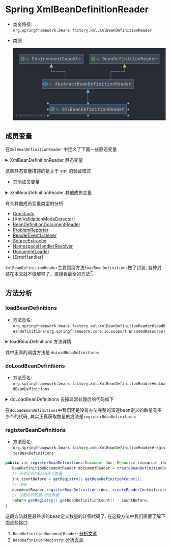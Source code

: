 # Spring XmlBeanDefinitionReader 
- 类全路径: `org.springframework.beans.factory.xml.XmlBeanDefinitionReader`

- 类图

  ![XmlBeanDefinitionReader.png](./images/XmlBeanDefinitionReader.png)





## 成员变量



在`XmlBeanDefinitionReader` 中定义了下面一些静态变量



<details>
    <summary>XmlBeanDefinitionReader 静态变量</summary>





```java
/**
 * Indicates that the validation should be disabled.
 * 不验证
 */
public static final int VALIDATION_NONE = XmlValidationModeDetector.VALIDATION_NONE;

/**
 * Indicates that the validation mode should be detected automatically.
 * 自动推测进行验证
 */
public static final int VALIDATION_AUTO = XmlValidationModeDetector.VALIDATION_AUTO;

/**
 * Indicates that DTD validation should be used.
 * DTD验证
 */
public static final int VALIDATION_DTD = XmlValidationModeDetector.VALIDATION_DTD;

/**
 * Indicates that XSD validation should be used.
 * XSD验证
 */
public static final int VALIDATION_XSD = XmlValidationModeDetector.VALIDATION_XSD;
```

</details>



这些静态变量描述的是关于 xml 的验证模式





- 其他成员变量

<details>
    <summary>XmlBeanDefinitionReader 其他成员变量</summary>





```java
/**
 *  Constants instance for this class.
 *
 * Constants
 * */
private static final Constants constants = new Constants(XmlBeanDefinitionReader.class);

/**
 * xml 验证器
 */
private final XmlValidationModeDetector validationModeDetector = new XmlValidationModeDetector();

/**
 * 资源编码接口列表
 */
private final ThreadLocal<Set<EncodedResource>> resourcesCurrentlyBeingLoaded =
      new NamedThreadLocal<>("XML bean definition resources currently being loaded");

/**
 * xml 验证模式: 自动模式(自适应 xsd dtd )
 */
private int validationMode = VALIDATION_AUTO;

/**
 *
 */
private boolean namespaceAware = false;

/**
 * bean定义文档读取器
 */
private Class<? extends BeanDefinitionDocumentReader> documentReaderClass =
      DefaultBeanDefinitionDocumentReader.class;

/**
 * 问题记录者
 */
private ProblemReporter problemReporter = new FailFastProblemReporter();

/**
 * Bean定义读取过程中的事件监听器
 */
private ReaderEventListener eventListener = new EmptyReaderEventListener();

/**
 *元数据的提取
 */
private SourceExtractor sourceExtractor = new NullSourceExtractor();

/**
 * 命名空间解析器
 */
@Nullable
private NamespaceHandlerResolver namespaceHandlerResolver;

/**
 * 文档加载器
 */
private DocumentLoader documentLoader = new DefaultDocumentLoader();

/**
 * 实体解析器
 */
@Nullable
private EntityResolver entityResolver;

/**
 * 异常处理器
 * spring 中 SimpleSaxErrorHandler 就是一个日志输出
 */
private ErrorHandler errorHandler = new SimpleSaxErrorHandler(logger);
```



</details>



有关其他成员变量类型的分析

- [Constants](/docs/core/Spring-Constants.md)
- [XmlValidationModeDetector]
- [BeanDefinitionDocumentReader](/docs/beans/factory/xml/BeanDefinitionDocumentReader/readme.md)
- [ProblemReporter](/docs/beans/factory/parsing/ProblemReporter/Spring-ProblemReporter.md)
- [ReaderEventListener](/docs/event/Spring_ReaderEventListener-未完成.md)
- [SourceExtractor](/docs/beans/factory/parsing/SourceExtractor/Spring-SourceExtractor.md)
- [NamespaceHandlerResolver](/docs/beans/factory/xml/NamespaceHandlerResolver/readme.md)
- [DocumentLoader](/docs/beans/factory/xml/DocumentLoader/readme.md)
- [ErrorHandler]







`XmlBeanDefinitionReader`主要围绕方法`loadBeanDefinitions`做了封装, 各种封装在本文就不做解释了，直接看最全的方法👇

## 方法分析



### loadBeanDefinitions

- 方法签名: `org.springframework.beans.factory.xml.XmlBeanDefinitionReader#loadBeanDefinitions(org.springframework.core.io.support.EncodedResource)`







<details>
    <summary>loadBeanDefinitions 方法详情</summary>





```java
public int loadBeanDefinitions(EncodedResource encodedResource) throws BeanDefinitionStoreException {
   Assert.notNull(encodedResource, "EncodedResource must not be null");
   if (logger.isTraceEnabled()) {
      logger.trace("Loading XML bean definitions from " + encodedResource);
   }

   Set<EncodedResource> currentResources = this.resourcesCurrentlyBeingLoaded.get();
   if (currentResources == null) {
      currentResources = new HashSet<>(4);
      this.resourcesCurrentlyBeingLoaded.set(currentResources);
   }
   if (!currentResources.add(encodedResource)) {
      throw new BeanDefinitionStoreException(
            "Detected cyclic loading of " + encodedResource + " - check your import definitions!");
   }
   try {
      // 流
      InputStream inputStream = encodedResource.getResource().getInputStream();
      try {
         InputSource inputSource = new InputSource(inputStream);
         if (encodedResource.getEncoding() != null) {
            inputSource.setEncoding(encodedResource.getEncoding());
         }
         return doLoadBeanDefinitions(inputSource, encodedResource.getResource());
      }
      finally {
         inputStream.close();
      }
   }
   catch (IOException ex) {
      throw new BeanDefinitionStoreException(
            "IOException parsing XML document from " + encodedResource.getResource(), ex);
   }
   finally {
      currentResources.remove(encodedResource);
      if (currentResources.isEmpty()) {
         this.resourcesCurrentlyBeingLoaded.remove();
      }
   }
}
```





</details>





其中正真的调度方法是 `doLoadBeanDefinitions`





### doLoadBeanDefinitions

- 方法签名: `org.springframework.beans.factory.xml.XmlBeanDefinitionReader#doLoadBeanDefinitions`



<details>
    <summary>doLoadBeanDefinitions 去掉异常处理后的代码如下</summary>







```java
// 将 输入流转换成 Document
Document doc = doLoadDocument(inputSource, resource);
// 注册bean定义,并获取数量
int count = registerBeanDefinitions(doc, resource);
if (logger.isDebugEnabled()) {
   logger.debug("Loaded " + count + " bean definitions from " + resource);
}
return count;
```





</details>





在`doLoadBeanDefinitions`中我们还是没有办法完整的知道bean定义的数量有多少个的代码, 其实正真获取数量的方法是`registerBeanDefinitions`





### registerBeanDefinitions

- 方法签名: `org.springframework.beans.factory.xml.XmlBeanDefinitionReader#registerBeanDefinitions`





```java
public int registerBeanDefinitions(Document doc, Resource resource) throws BeanDefinitionStoreException {
   BeanDefinitionDocumentReader documentReader = createBeanDefinitionDocumentReader();
   // 历史已有的bean定义数量
   int countBefore = getRegistry().getBeanDefinitionCount();
   // 注册
   documentReader.registerBeanDefinitions(doc, createReaderContext(resource));
   // 注册后的数量-历史数量
   return getRegistry().getBeanDefinitionCount() - countBefore;
}
```





这段方法就是最终求的bean定义数量的详细代码了. 在这段方法中我们需要了解下面这些接口

1. `BeanDefinitionDocumentReader`: [分析文章](/docs/beans/factory/xml/BeanDefinitionDocumentReader/Spring-BeanDefinitionDocumentReader.md)
2. `BeanDefinitionRegistry`: [分析文章](/docs/beans/factory/BeanFactory/support/BeanDefinitionRegistry/readme.md)